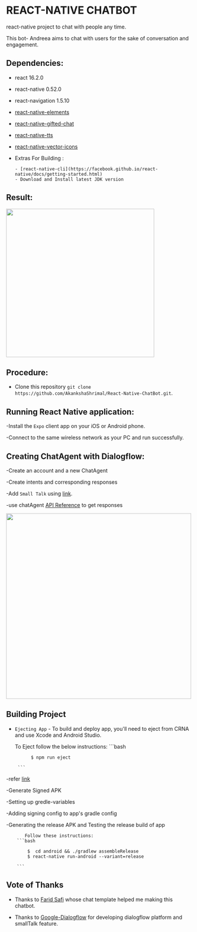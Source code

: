 # REACT-NATIVE CHATBOT

react-native project to chat with people any time.

This bot- Andreea aims to chat with users for the sake of conversation and engagement.

## Dependencies:
 
- react 16.2.0
- react-native 0.52.0
- react-navigation 1.5.10
- [react-native-elements](https://github.com/react-native-training/react-native-elements) 
- [react-native-gifted-chat](https://github.com/FaridSafi/react-native-gifted-chat)
- [react-native-tts](https://github.com/ak1394/react-https://dialogflow.com/docs/reference/agent/querynative-tts) 
- [react-native-vector-icons](https://github.com/oblador/react-native-vector-icons) 

- Extras For Building :

      - [react-native-cli](https://facebook.github.io/react-native/docs/getting-started.html)
      - Download and Install latest JDK version
      

## Result:
<img src='https://user-images.githubusercontent.com/24764528/40543407-d5014d00-6041-11e8-8c77-9524d8922995.gif' width='400px'>

## Procedure:

- Clone this repository `git clone https://github.com/AkankshaShrimal/React-Native-ChatBot.git`.

## Running React Native application:

-Install the `Expo` client app on your iOS or Android phone.

-Connect to the same wireless network as your PC and run successfully. 

## Creating ChatAgent with Dialogflow:

-Create an account and a new ChatAgent 

-Create intents and corresponding responses

-Add `Small Talk` using [link](https://dialogflow.com/docs/small-talk).

-use chatAgent [API Reference](https://dialogflow.com/docs/reference/agent/query) to get responses 

<img src='https://user-images.githubusercontent.com/24764528/40543435-fc022b2c-6041-11e8-9569-28ef70d73efe.png' width='500px'>

## Building Project

- `Ejecting App` - To build and deploy app, you'll need to eject from CRNA and use Xcode and Android Studio.

     To Eject follow the below instructions:
        ```bash

            $ npm run eject

       ```

-refer [link](https://facebook.github.io/react-native/docs/signed-apk-android.html)

-Generate Signed APK

-Setting up gredle-variables

-Adding signing config to app's gradle config

-Generating the release APK and Testing the release build of app


           Follow these instructions:
        ```bash

            $  cd android && ./gradlew assembleRelease
            $ react-native run-android --variant=release

        ```   

## Vote of Thanks

- Thanks to [Farid Safi](https://github.com/FaridSafi) whose chat template helped me making this chatbot.

- Thanks to [Google-Dialogflow](https://dialogflow.com/?gclid=CjwKCAjwxZnYBRAVEiwANMTRX_Hf3N1EfTCtvRxh1LgVbbZuFhvBX0JI8LjjLCtmjzR1txjk_rZcPhoCwBoQAvD_BwE) for developing dialogflow platform and smallTalk feature.
 